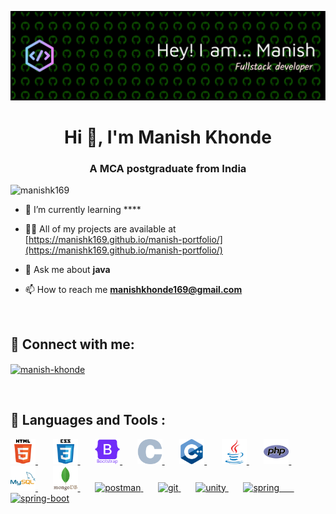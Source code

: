 ![logo](https://github.com/manishk169/manishk169/blob/main/github-header-image.png)
<h1 align="center">Hi 👋, I'm Manish Khonde</h1>
<h3 align="center">A MCA postgraduate from India</h3>

<p align="left"> <img src="https://komarev.com/ghpvc/?username=manishk169&label=Profile%20views&color=0e75b6&style=flat" alt="manishk169" /> </p>

- 🌱 I’m currently learning ****

- 👨‍💻 All of my projects are available at [https://manishk169.github.io/manish-portfolio/](https://manishk169.github.io/manish-portfolio/)

- 💬 Ask me about **java**

- 📫 How to reach me **manishkhonde169@gmail.com**

<br>

## 🤝 Connect with me:

<p align="left">
<a href="https://linkedin.com/in/manish-khonde" target="blank"><img align="center" src="https://raw.githubusercontent.com/rahuldkjain/github-profile-readme-generator/master/src/images/icons/Social/linked-in-alt.svg" alt="manish-khonde" height="30" width="40" /></a>
</p>

<br>

## 💼 Languages and Tools : 

<p align="left"> 
<a href="https://www.w3.org/html/" target="_blank" rel="noreferrer"> <img src="https://raw.githubusercontent.com/devicons/devicon/master/icons/html5/html5-original-wordmark.svg" alt="html5" width="40" height="40"/> </a> &nbsp; &nbsp; &nbsp;
<a href="https://www.w3schools.com/css/" target="_blank" rel="noreferrer"> <img src="https://raw.githubusercontent.com/devicons/devicon/master/icons/css3/css3-original-wordmark.svg" alt="css3" width="40" height="40"/> </a> &nbsp; &nbsp; &nbsp;  
<a href="https://getbootstrap.com" target="_blank" rel="noreferrer"> <img src="https://raw.githubusercontent.com/devicons/devicon/master/icons/bootstrap/bootstrap-plain-wordmark.svg" alt="bootstrap" width="40" height="40"/> </a> &nbsp; &nbsp; &nbsp;   
<a href="https://www.cprogramming.com/" target="_blank" rel="noreferrer"> <img src="https://raw.githubusercontent.com/devicons/devicon/master/icons/c/c-original.svg" alt="c" width="40" height="40"/> </a> &nbsp; &nbsp; &nbsp;   
<a href="https://www.w3schools.com/cpp/" target="_blank" rel="noreferrer"> <img src="https://raw.githubusercontent.com/devicons/devicon/master/icons/cplusplus/cplusplus-original.svg" alt="cplusplus" width="40" height="40"/> </a> &nbsp; &nbsp; &nbsp;   
<a href="https://www.java.com" target="_blank" rel="noreferrer"> <img src="https://raw.githubusercontent.com/devicons/devicon/master/icons/java/java-original.svg" alt="java" width="40" height="40"/> </a> &nbsp; &nbsp; &nbsp;   
<a href="https://www.php.net" target="_blank" rel="noreferrer"> <img src="https://raw.githubusercontent.com/devicons/devicon/master/icons/php/php-original.svg" alt="php" width="40" height="40"/> </a> &nbsp; &nbsp; &nbsp;   
<a href="https://www.mysql.com/" target="_blank" rel="noreferrer"> <img src="https://raw.githubusercontent.com/devicons/devicon/master/icons/mysql/mysql-original-wordmark.svg" alt="mysql" width="40" height="40"/> </a> &nbsp; &nbsp; &nbsp;
<a href="https://www.mongodb.com/" target="_blank" rel="noreferrer"> <img src="https://raw.githubusercontent.com/devicons/devicon/master/icons/mongodb/mongodb-original-wordmark.svg" alt="mongodb" width="40" height="40"/> </a> &nbsp; &nbsp; &nbsp;
<a href="https://postman.com" target="_blank" rel="noreferrer"> <img src="https://www.vectorlogo.zone/logos/getpostman/getpostman-icon.svg" alt="postman" width="40" height="40"/> </a> &nbsp; &nbsp; &nbsp;
<a href="https://git-scm.com/" target="_blank" rel="noreferrer"> <img src="https://www.vectorlogo.zone/logos/git-scm/git-scm-icon.svg" alt="git" width="40" height="40"/> </a> &nbsp; &nbsp; &nbsp;
<a href="https://unity.com/" target="_blank" rel="noreferrer"> <img src="https://www.vectorlogo.zone/logos/unity3d/unity3d-icon.svg" alt="unity" width="40" height="40"/> </a> &nbsp; &nbsp; &nbsp;
<a href = "#" rel="noreferrer"> <img src = "https://img.icons8.com/color/144/spring-logo.png" alt = "spring" width = "47" height = "45"/> &nbsp; &nbsp; &nbsp;
<a href = "#" rel="noreferrer"> <img src = "https://img.icons8.com/officel/80/spring-logo.png" alt = "spring-boot" width = "47" height = "45"/>

</a>
</p>

<!--
<hr>

<p><img align="left" src="https://github-readme-stats.vercel.app/api/top-langs?username=manishk169&show_icons=true&locale=en&layout=compact" alt="manishk169" /></p>

<p>&nbsp;<img align="center" src="https://github-readme-stats.vercel.app/api?username=manishk169&show_icons=true&locale=en" alt="manishk169" /></p>

<p><img align="center" src="https://github-readme-streak-stats.herokuapp.com/?user=manishk169&" alt="manishk169" /></p> -->
